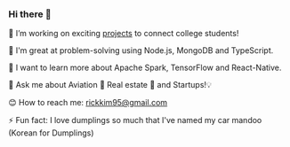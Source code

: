 ### Hi there 👋


🔭 I’m working on exciting [projects](popsocial.app) to connect college students! 

🧠 I'm great at problem-solving using Node.js, MongoDB and TypeScript. 

🌱 I want to learn more about Apache Spark, TensorFlow and React-Native. 

💬 Ask me about Aviation 🛫 Real estate 🏡 and Startups!💡 

😊 How to reach me: [rickkim95@gmail.com](rickkim95@gmail.com)

⚡ Fun fact: I love dumplings so much that I've named my car mandoo (Korean for Dumplings)

